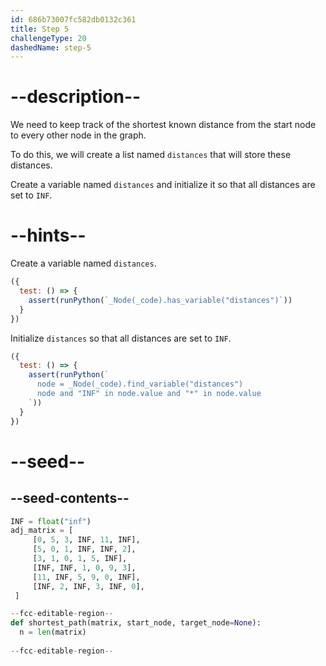 ```yaml
---
id: 686b73007fc582db0132c361
title: Step 5
challengeType: 20
dashedName: step-5
---
```


# --description--

We need to keep track of the shortest known distance from the start node to every other node in the graph. 

To do this, we will create a list named `distances` that will store these distances.

Create a variable named `distances` and initialize it so that all distances are set to `INF`.

# --hints--

Create a variable named `distances`.

```js
({
  test: () => {
    assert(runPython(`_Node(_code).has_variable("distances")`))
  }
})
```

Initialize `distances` so that all distances are set to `INF`.

```js
({
  test: () => {
    assert(runPython(`
      node = _Node(_code).find_variable("distances")
      node and "INF" in node.value and "*" in node.value
    `))
  }
})
```

# --seed--

## --seed-contents--

```py
INF = float("inf")
adj_matrix = [
     [0, 5, 3, INF, 11, INF],
     [5, 0, 1, INF, INF, 2],
     [3, 1, 0, 1, 5, INF],
     [INF, INF, 1, 0, 9, 3],
     [11, INF, 5, 9, 0, INF],
     [INF, 2, INF, 3, INF, 0],
 ]

--fcc-editable-region--
def shortest_path(matrix, start_node, target_node=None):
  n = len(matrix)
  
--fcc-editable-region--
```

